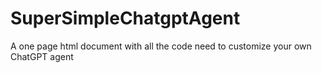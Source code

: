 # SuperSimpleChatgptAgent
A one page html document with all the code need to customize your own ChatGPT agent
